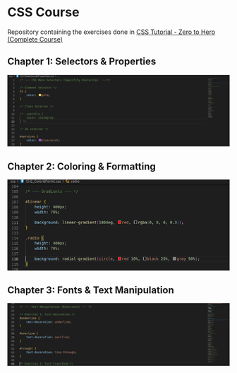 # CSS Course
Repository containing the exercises done in [CSS Tutorial - Zero to Hero (Complete Course)](https://www.youtube.com/watch?v=1Rs2ND1ryYc)


## Chapter 1: Selectors & Properties

![Selectors & Properties](img/CH1Sel%26Prop.png)

## Chapter 2: Coloring & Formatting

![Coloring & Formatting](img/CH2ColoringFormatting.png)

## Chapter 3: Fonts & Text Manipulation

![Fonts & Text Manipulation](img/CH3Font%26TextManip.png)